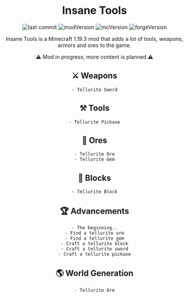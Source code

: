 <h1 align="center">Insane Tools</h1>

<div align="center">

![last commit](https://img.shields.io/github/last-commit/BlackPearlsDev/InsaneTools?style=for-the-badge)
![modVersion](https://img.shields.io/badge/INSANE%20TOOLS-1.7-blue?style=for-the-badge)
![mcVersion](https://img.shields.io/badge/MINECRAFT%20VERSION-1.19.3-green?style=for-the-badge)
![forgeVersion](https://img.shields.io/badge/FORGE%20VERSION-44.1.20-yellow?style=for-the-badge)


Insane Tools is a Minecraft 1.19.3 mod that adds a lot of tools, weapons, armors and ores to the game.

⚠️ Mod in progress, more content is planned ⚠️

## ⚔️ Weapons

    - Tellurite Sword

## ⚒️ Tools

    - Tellurite Pickaxe

## 💎 Ores

    - Tellurite Ore
    - Tellurite Gem

## 🔲 Blocks

    - Tellurite Block

## 🏆 Advancements

    - The beginning..
    - Find a tellurite ore
    - Find a tellurite gem
    - Craft a tellurite block
    - Craft a tellurite sword
    - Craft a tellurite pickaxe

## 🌎 World Generation

    - Tellurite Ore

</div>